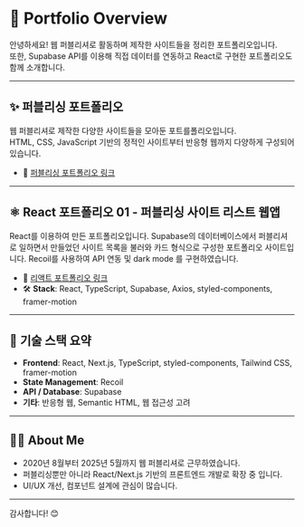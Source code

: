 # 📁 Portfolio Overview

안녕하세요! 웹 퍼블리셔로 활동하며 제작한 사이트들을 정리한 포트폴리오입니다.  
또한, Supabase API를 이용해 직접 데이터를 연동하고 React로 구현한 포트폴리오도 함께 소개합니다.

---

## ✨ 퍼블리싱 포트폴리오

웹 퍼블리셔로 제작한 다양한 사이트들을 모아둔 포트를폴리오입니다.  
HTML, CSS, JavaScript 기반의 정적인 사이트부터 반응형 웹까지 다양하게 구성되어 있습니다.

- 🔗 [퍼블리싱 포트폴리오 링크](https://portfolio-publisher.vercel.app/)  

---

## ⚛️ React 포트폴리오 01 - 퍼블리싱 사이트 리스트 웹앱

React를 이용하여 만든 포트폴리오입니다.
Supabase의 데이터베이스에서 퍼블리셔로 일하면서 만들었던 사이트 목록을 불러와 카드 형식으로 구성한 포트폴리오 사이트입니다.
Recoil를 사용하여 API 연동 및 dark mode 를 구현하였습니다.


- 🔗 [리액트 포트폴리오 링크](https://portfolio-goodaseuls-projects.vercel.app/)  
- 🛠 **Stack**: React, TypeScript, Supabase, Axios, styled-components, framer-motion

---

## 📌 기술 스택 요약

- **Frontend**: React, Next.js, TypeScript, styled-components, Tailwind CSS, framer-motion
- **State Management**: Recoil  
- **API / Database**: Supabase  
- **기타**: 반응형 웹, Semantic HTML, 웹 접근성 고려

---

## 🙋‍♀️ About Me

- 2020년 8월부터 2025년 5월까지 웹 퍼블리셔로 근무하였습니다. 
- 퍼블리싱뿐만 아니라 React/Next.js 기반의 프론트엔드 개발로 확장 중 입니다.
- UI/UX 개선, 컴포넌트 설계에 관심이 많습니다.

---

감사합니다! 😊
